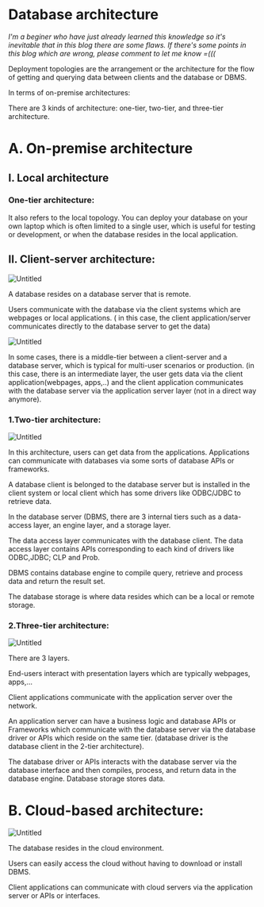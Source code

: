 # Database architecture
*I'm a beginer who have just already learned this knowledge so it's inevitable that in this blog there are some flaws. If there's some points in this blog which are wrong, please comment to let me know =(((* 

Deployment topologies are the arrangement or the architecture for the flow of getting and querying data between clients and the database or DBMS.

In terms of on-premise architectures:

There are 3 kinds of architecture: one-tier, two-tier, and three-tier architecture.

# A. On-premise architecture
## I. Local architecture
### One-tier architecture:

It also refers to the local topology. You can deploy your database on your own laptop which is often limited to a single user, which is useful for testing or development, or when the database resides in the local application.

## II. Client-server architecture:

![Untitled](https://images.viblo.asia/5fa92082-a761-4d1e-b467-608d938436df.png)

A database resides on a database server that is remote.

Users communicate with the database via the client systems which are webpages or local applications. ( in this case, the client application/server communicates directly to the database server to get the data)

![Untitled](https://images.viblo.asia/7f8b9df9-0cb8-45a6-b913-aa0000d7b63e.png)

In some cases, there is a middle-tier between a client-server and a database server, which is typical for multi-user scenarios or production. (in this case, there is an intermediate layer, the user gets data via the client application(webpages, apps,..) and the client application communicates with the database server via the application server layer (not in a direct way anymore).

### 1.Two-tier architecture:

![Untitled](https://images.viblo.asia/3c5b5995-a93a-4f5a-917d-9be4a0340ff1.png)

In this architecture, users can get data from the applications. Applications can communicate with databases via some sorts of database APIs or frameworks.

A database client is belonged to the database server but is installed in the client system or local client which has some drivers like ODBC/JDBC to retrieve data.

In the database server (DBMS, there are 3 internal tiers such as a data-access layer, an engine layer, and a storage layer.

The data access layer communicates with the database client. The data access layer contains APIs corresponding to each kind of drivers like ODBC,JDBC; CLP and Prob.

DBMS contains database engine to compile query, retrieve and process data and return the result set.

The database storage is where data resides which can be a local or remote storage.

### 2.Three-tier architecture:

![Untitled](https://images.viblo.asia/fc8eabcc-21bd-4666-91d9-f88f1e9c1ed6.png)

There are 3 layers.

End-users interact with presentation layers which are typically webpages, apps,…

Client applications communicate with the application server over the network.

An application server can have a business logic and database APIs or Frameworks which communicate with the database server via the database driver or APIs which reside on the same tier. (database driver is the database client in the 2-tier architecture).

The database driver or APIs interacts with the database server via the database interface and then compiles, process, and return data in the database engine. Database storage stores data.

# B. Cloud-based architecture:

![Untitled](https://images.viblo.asia/e9534b3d-4273-46c5-a555-e04b46716719.png)

The database resides in the cloud environment.

Users can easily access the cloud without having to download or install DBMS.

Client applications can communicate with cloud servers via the application server or APIs or interfaces.